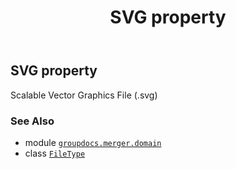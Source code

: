 ﻿---
title: SVG property
second_title: GroupDocs.Merger for Python via .NET API References
description: 
type: docs
url: /python-net/groupdocs.merger.domain/filetype/svg/
is_root: false
weight: 490
---

## SVG property


Scalable Vector Graphics File (.svg)

### See Also
* module [`groupdocs.merger.domain`](../../)
* class [`FileType`](/merger/python-net/groupdocs.merger.domain/filetype)

